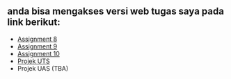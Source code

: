 ## anda bisa mengakses versi web tugas saya pada link berikut:

-   [Assignment 8](https://alifadwitiyap.github.io/VisualDataProject/assignmentTopic8/)
-   [Assignment 9](https://alifadwitiyap.github.io/VisualDataProject/assignmentTopic9/)
-   [Assignment 10](https://alifadwitiyap.github.io/VisualDataProject/assignmentTopic10/)
-   [Projek UTS](https://alifadwitiyap.github.io/VisualDataProject/UTS/)
-   Projek UAS (TBA)
